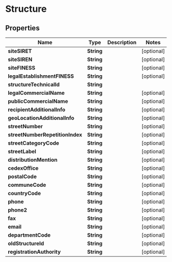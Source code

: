 # Structure

## Properties
Name | Type | Description | Notes
------------ | ------------- | ------------- | -------------
**siteSIRET** | **String** |  |  [optional]
**siteSIREN** | **String** |  |  [optional]
**siteFINESS** | **String** |  |  [optional]
**legalEstablishmentFINESS** | **String** |  |  [optional]
**structureTechnicalId** | **String** |  | 
**legalCommercialName** | **String** |  |  [optional]
**publicCommercialName** | **String** |  |  [optional]
**recipientAdditionalInfo** | **String** |  |  [optional]
**geoLocationAdditionalInfo** | **String** |  |  [optional]
**streetNumber** | **String** |  |  [optional]
**streetNumberRepetitionIndex** | **String** |  |  [optional]
**streetCategoryCode** | **String** |  |  [optional]
**streetLabel** | **String** |  |  [optional]
**distributionMention** | **String** |  |  [optional]
**cedexOffice** | **String** |  |  [optional]
**postalCode** | **String** |  |  [optional]
**communeCode** | **String** |  |  [optional]
**countryCode** | **String** |  |  [optional]
**phone** | **String** |  |  [optional]
**phone2** | **String** |  |  [optional]
**fax** | **String** |  |  [optional]
**email** | **String** |  |  [optional]
**departmentCode** | **String** |  |  [optional]
**oldStructureId** | **String** |  |  [optional]
**registrationAuthority** | **String** |  |  [optional]
